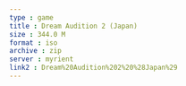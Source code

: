 ```yaml
---
type : game
title : Dream Audition 2 (Japan)
size : 344.0 M
format : iso
archive : zip
server : myrient
link2 : Dream%20Audition%202%20%28Japan%29
---
```

